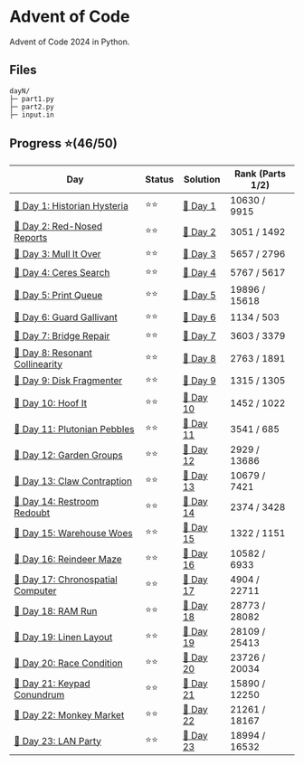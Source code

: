 # Advent of Code
Advent of Code 2024 in Python.

## Files
```
dayN/
├─ part1.py
├─ part2.py
├─ input.in
```

## Progress ⭐(46/50)
| Day | Status | Solution | Rank (Parts 1/2) |
| ----------- | ---------| -------- | --------- |
| [🎄 Day 1: Historian Hysteria](https://adventofcode.com/2024/day/1) | ⭐⭐ | [🎯 Day 1](2024/day1/)   | 10630 / 9915 |
| [🎄 Day 2: Red-Nosed Reports](https://adventofcode.com/2024/day/2) | ⭐⭐ | [🎯 Day 2](2024/day2/)   | 3051 / 1492 |
| [🎄 Day 3: Mull It Over](https://adventofcode.com/2024/day/3) | ⭐⭐ | [🎯 Day 3](2024/day3/)   | 5657 / 2796 |
| [🎄 Day 4: Ceres Search](https://adventofcode.com/2024/day/4) | ⭐⭐ | [🎯 Day 4](2024/day4/)   | 5767 / 5617 |
| [🎄 Day 5: Print Queue](https://adventofcode.com/2024/day/5) | ⭐⭐ | [🎯 Day 5](2024/day5/)   | 19896 / 15618 |
| [🎄 Day 6: Guard Gallivant](https://adventofcode.com/2024/day/6) | ⭐⭐ | [🎯 Day 6](2024/day6/)   | 1134 / 503 |
| [🎄 Day 7: Bridge Repair](https://adventofcode.com/2024/day/7) | ⭐⭐ | [🎯 Day 7](2024/day7/)   | 3603 / 3379 |
| [🎄 Day 8: Resonant Collinearity](https://adventofcode.com/2024/day/8) | ⭐⭐ | [🎯 Day 8](2024/day8/)   | 2763 / 1891 |
| [🎄 Day 9: Disk Fragmenter](https://adventofcode.com/2024/day/9) | ⭐⭐ | [🎯 Day 9](2024/day9/)   | 1315 / 1305 |
| [🎄 Day 10: Hoof It](https://adventofcode.com/2024/day/10) | ⭐⭐ | [🎯 Day 10](2024/day10/)   | 1452 / 1022 |
| [🎄 Day 11: Plutonian Pebbles](https://adventofcode.com/2024/day/11) | ⭐⭐ | [🎯 Day 11](2024/day11/)   | 3541 / 685 |
| [🎄 Day 12: Garden Groups](https://adventofcode.com/2024/day/12) | ⭐⭐ | [🎯 Day 12](2024/day12/)   | 2929 / 13686 |
| [🎄 Day 13: Claw Contraption](https://adventofcode.com/2024/day/13) | ⭐⭐ | [🎯 Day 13](2024/day13/)   | 10679 / 7421 |
| [🎄 Day 14: Restroom Redoubt](https://adventofcode.com/2024/day/14) | ⭐⭐ | [🎯 Day 14](2024/day14/)   | 2374 / 3428 |
| [🎄 Day 15: Warehouse Woes](https://adventofcode.com/2024/day/15) | ⭐⭐ | [🎯 Day 15](2024/day15/)   | 1322 / 1151 |
| [🎄 Day 16: Reindeer Maze](https://adventofcode.com/2024/day/16) | ⭐⭐ | [🎯 Day 16](2024/day16/)   | 10582 / 6933 |
| [🎄 Day 17: Chronospatial Computer](https://adventofcode.com/2024/day/17) | ⭐⭐ | [🎯 Day 17](2024/day17/)   | 4904 / 22711 |
| [🎄 Day 18: RAM Run](https://adventofcode.com/2024/day/18) | ⭐⭐ | [🎯 Day 18](2024/day18/)   | 28773 / 28082 |
| [🎄 Day 19: Linen Layout](https://adventofcode.com/2024/day/19) | ⭐⭐ | [🎯 Day 19](2024/day19/)   | 28109 / 25413 |
| [🎄 Day 20: Race Condition](https://adventofcode.com/2024/day/20) | ⭐⭐ | [🎯 Day 20](2024/day20/)   | 23726 / 20034 |
| [🎄 Day 21: Keypad Conundrum](https://adventofcode.com/2024/day/21) | ⭐⭐ | [🎯 Day 21](2024/day21/)   | 15890 / 12250 |
| [🎄 Day 22: Monkey Market](https://adventofcode.com/2024/day/22) | ⭐⭐ | [🎯 Day 22](2024/day22/)   | 21261 / 18167 |
| [🎄 Day 23: LAN Party](https://adventofcode.com/2024/day/23) | ⭐⭐ | [🎯 Day 23](2024/day23/)   | 18994 / 16532 |
